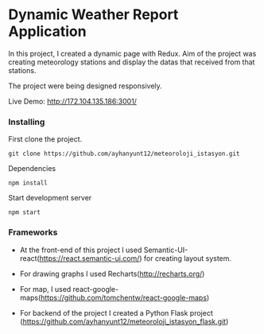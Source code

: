 # Dynamic Weather Report Application

In this project, I created a dynamic page with Redux. Aim of the project was creating meteorology stations
 and display the datas that received from that stations.

The project were being designed responsively.

Live Demo: http://172.104.135.186:3001/
### Installing

First clone the project.

```
git clone https://github.com/ayhanyunt12/meteoroloji_istasyon.git
```
Dependencies

```
npm install
```

Start development server
```
npm start
```


### Frameworks
* At the front-end of this project I used Semantic-UI-react(https://react.semantic-ui.com/) for creating layout system.

* For drawing graphs I used Recharts(http://recharts.org/)

* For map, I used react-google-maps(https://github.com/tomchentw/react-google-maps)

* For backend of the project I created a Python Flask project (https://github.com/ayhanyunt12/meteoroloji_istasyon_flask.git)